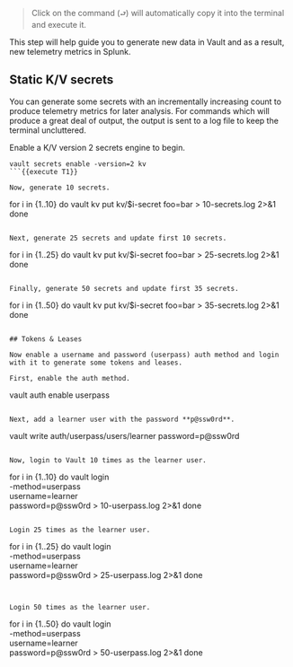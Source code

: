 > Click on the command (`⮐`) will automatically copy it into the terminal and execute it.

This step will help guide you to generate new data in Vault and as a result, new telemetry metrics in Splunk.

## Static K/V secrets

You can generate some secrets with an incrementally increasing count to produce telemetry metrics for later analysis. For commands which will produce a great deal of output, the output is sent to a log file to keep the terminal uncluttered.

Enable a K/V version 2 secrets engine to begin.

```
vault secrets enable -version=2 kv
```{{execute T1}}

Now, generate 10 secrets.

```
for i in {1..10}
  do
    vault kv put kv/$i-secret foo=bar > 10-secrets.log 2>&1
done
```{{execute T1}}

Next, generate 25 secrets and update first 10 secrets.

```
for i in {1..25}
  do
    vault kv put kv/$i-secret foo=bar > 25-secrets.log 2>&1
done
```{{execute T1}}

Finally, generate 50 secrets and update first 35 secrets.

```
for i in {1..50}
  do
    vault kv put kv/$i-secret foo=bar > 35-secrets.log 2>&1
done
```{{execute T1}}

## Tokens & Leases

Now enable a username and password (userpass) auth method and login with it to generate some tokens and leases.

First, enable the auth method.

```
vault auth enable userpass
```{{execute T1}}

Next, add a learner user with the password **p@ssw0rd**.

```
vault write auth/userpass/users/learner password=p@ssw0rd
```{{execute T1}}

Now, login to Vault 10 times as the learner user.

```
for i in {1..10}
  do
    vault login \
      -method=userpass \
      username=learner \
      password=p@ssw0rd > 10-userpass.log 2>&1
done
```{{execute T1}}

Login 25 times as the learner user.

```
for i in {1..25}
  do
    vault login \
      -method=userpass \
      username=learner \
      password=p@ssw0rd > 25-userpass.log 2>&1
done
```{{execute T1}}


Login 50 times as the learner user.

```
for i in {1..50}
  do
    vault login \
      -method=userpass \
      username=learner \
      password=p@ssw0rd > 50-userpass.log 2>&1
done
```{{execute T1}}
